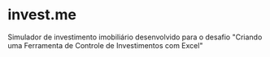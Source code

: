 # invest.me
Simulador de investimento imobiliário desenvolvido para o desafio "Criando uma Ferramenta de Controle de Investimentos com Excel"
